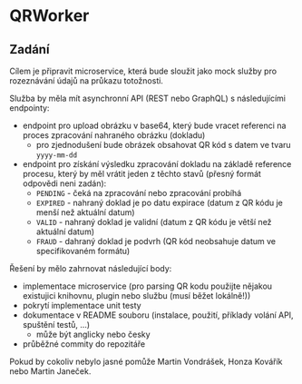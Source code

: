 # QRWorker

## Zadání

Cílem je připravit microservice, která bude sloužit jako mock služby pro rozeznávání údajů na průkazu totožnosti.

Služba by měla mít asynchronní API (REST nebo GraphQL) s následujícími endpointy:

* endpoint pro upload obrázku v base64, který bude vracet referenci na proces zpracování nahraného obrázku (dokladu)
    * pro zjednodušení bude obrázek obsahovat QR kód s datem ve tvaru `yyyy-mm-dd`
* endpoint pro získání výsledku zpracování dokladu na základě reference procesu, který by měl vrátit jeden z těchto stavů (přesný formát odpovědi neni zadán):
    * `PENDING` - čeká na zpracování nebo zpracování probíhá
    * `EXPIRED` - nahraný doklad je po datu expirace (datum z QR kódu je menší než aktuální datum)
    * `VALID` - nahraný doklad je validní (datum z QR kódu je větší než aktuální datum)
    * `FRAUD` - dahraný doklad je podvrh (QR kód neobsahuje datum ve specifikovaném formátu)

Řešení by mělo zahrnovat následující body:

* implementace microservice (pro parsing QR kodu použijte nějakou existujici knihovnu, plugin nebo službu (musí běžet lokálně!))
* pokrytí implementace unit testy
* dokumentace v README souboru (instalace, použití, příklady volání API, spuštění testů, ...)
    * může být anglicky nebo česky
* průběžné commity do repozitáře

Pokud by cokoliv nebylo jasné pomůže Martin Vondrášek, Honza Kovářík nebo Martin Janeček.

